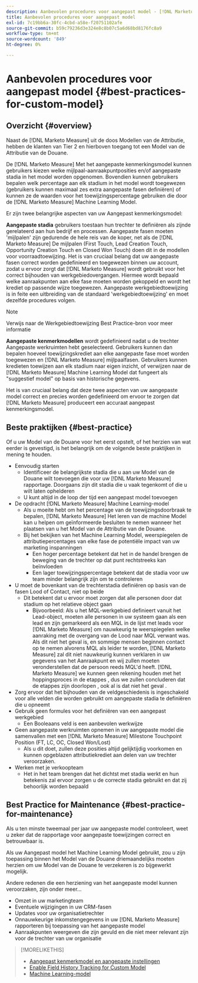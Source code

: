 ```yaml
---
description: Aanbevolen procedures voor aangepast model - [!DNL Marketo Measure] - Productdocumentatie
title: Aanbevolen procedures voor aangepast model
exl-id: 7c19bb6a-30fc-4cbd-a58e-f20751102afe
source-git-commit: b59c79236d3e324e8c8b07c5a6d68bd8176fc8a9
workflow-type: tm+mt
source-wordcount: '849'
ht-degree: 0%

---
```


# Aanbevolen procedures voor aangepast model {#best-practices-for-custom-model}

## Overzicht {#overview}

Naast de [!DNL Marketo Measure] uit de doos Modellen van de Attributie, hebben de klanten van Tier 2 en hierboven toegang tot een Model van de Attributie van de Douane.

De [!DNL Marketo Measure] Met het aangepaste kenmerkingsmodel kunnen gebruikers kiezen welke mijlpaal-aanraakpuntposities en/of aangepaste stadia in het model worden opgenomen. Bovendien kunnen gebruikers bepalen welk percentage aan elk stadium in het model wordt toegewezen (gebruikers kunnen maximaal zes extra aangepaste fasen definiëren) of kunnen ze de waarden voor het toewijzingspercentage gebruiken die door de [!DNL Marketo Measure] Machine Learning Model.

Er zijn twee belangrijke aspecten van uw Aangepast kenmerkingsmodel:

**Aangepaste stadia** gebruikers toestaan hun trechter te definiëren als zijnde gerelateerd aan hun bedrijf en processen. Aangepaste fasen moeten &#39;mijlpalen&#39; zijn gedurende de hele reis van de koper, net als de [!DNL Marketo Measure] De mijlpalen (First Touch, Lead Creation Touch, Opportunity Creation Touch en Closed Won Touch) doen dit in de modellen voor voorraadtoewijzing. Het is van cruciaal belang dat uw aangepaste fasen correct worden gedefinieerd en toegewezen binnen uw account, zodat u ervoor zorgt dat [!DNL Marketo Measure] wordt gebruikt voor het correct bijhouden van werkgebiedovergangen. Hiermee wordt bepaald welke aanraakpunten aan elke fase moeten worden gekoppeld en wordt het krediet op passende wijze toegewezen. Aangepaste werkgebiedtoewijzing is in feite een uitbreiding van de standaard &#39;werkgebiedtoewijzing&#39; en moet dezelfde procedures volgen.

>[!NOTE]
>
>Verwijs naar de Werkgebiedtoewijzing Best Practice-bron voor meer informatie

**Aangepaste kenmerkmodellen** wordt gedefinieerd nadat u de trechter Aangepaste werkruimten hebt geselecteerd. Gebruikers kunnen dan bepalen hoeveel toewijzingskrediet aan elke aangepaste fase moet worden toegewezen en [!DNL Marketo Measure] mijlpaalfasen. Gebruikers kunnen kredieten toewijzen aan elk stadium naar eigen inzicht, of verwijzen naar de [!DNL Marketo Measure] Machine Learning Model dat fungeert als &quot;suggestief model&quot; op basis van historische gegevens.

Het is van cruciaal belang dat deze twee aspecten van uw aangepaste model correct en precies worden gedefinieerd om ervoor te zorgen dat [!DNL Marketo Measure] produceert een accuraat aangepast kenmerkingsmodel.

## Beste praktijken {#best-practice}

Of u uw Model van de Douane voor het eerst opstelt, of het herzien van wat eerder is gevestigd, is het belangrijk om de volgende beste praktijken in mening te houden.

* Eenvoudig starten
   * Identificeer de belangrijkste stadia die u aan uw Model van de Douane wilt toevoegen die voor uw [!DNL Marketo Measure] rapportage. Doorgaans zijn dit stadia die u vaak tegenkomt of die u wilt laten ophelderen
   * U kunt altijd in de loop der tijd een aangepast model toevoegen
* De opdracht [!DNL Marketo Measure] Machine Learning-model
   * Als u moeite hebt om het percentage van de toewijzingsdoorbraak te bepalen, [!DNL Marketo Measure] Het leren van de machine Model kan u helpen om geïnformeerde besluiten te nemen wanneer het plaatsen van u het Model van de Attributie van de Douane.
   * Bij het bekijken van het Machine Learning Model, weerspiegelen de attributiepercentages van elke fase de potentiële impact van uw marketing inspanningen
      * Een hoger percentage betekent dat het in de handel brengen de beweging van de trechter op dat punt rechtstreeks kan beïnvloeden
      * Een lager toewijzingspercentage betekent dat de stadia voor uw team minder belangrijk zijn om te controleren
* U moet de bovenkant van de trechterstadia definiëren op basis van de fasen Lood of Contact, niet op beide
   * Dit betekent dat u ervoor moet zorgen dat alle personen door dat stadium op het relatieve object gaan
      * Bijvoorbeeld: Als u het MQL-werkgebied definieert vanuit het Lead-object, moeten alle personen in uw systeem gaan als een lead en zijn gemarkeerd als een MQL in de lijst met leads voor [!DNL Marketo Measure] om nauwkeurig te weerspiegelen welke aanraking met de overgang van de Lood naar MQL verwant was. Als dit niet het geval is, en sommige mensen beginnen contact op te nemen alvorens MQL als leider te worden, [!DNL Marketo Measure] zal dit niet nauwkeurig kunnen verklaren in uw gegevens van het Aanraakpunt en wij zullen moeten veronderstellen dat de persoon reeds MQL&#39;d heeft. [!DNL Marketo Measure] we kunnen geen rekening houden met het hoppingsproces in de etappes , dus we zullen concluderen dat de etappes zijn doorlopen , ook al is dat niet het geval .
* Zorg ervoor dat het bijhouden van de veldgeschiedenis is ingeschakeld voor alle velden die worden gebruikt om aangepaste stadia te definiëren die u opneemt
* Gebruik geen formules voor het definiëren van een aangepast werkgebied
   * Een Booleaans veld is een aanbevolen werkwijze
* Geen aangepaste werkruimten opnemen in uw aangepaste model die samenvallen met een [!DNL Marketo Measure] Milestone Touchpoint Position (FT, LC, OC, Closed Won/Lost)
   * Als u dit doet, zullen deze posities altijd gelijktijdig voorkomen en kunnen opgeblazen attributiekrediet aan delen van uw trechter veroorzaken.
* Werken met je verkoopteam
   * Het in het team brengen dat het dichtst met stadia werkt en hun betekenis zal ervoor zorgen u de correcte stadia gebruikt en dat zij behoorlijk worden bepaald

## Best Practice for Maintenance {#best-practice-for-maintenance}

Als u ten minste tweemaal per jaar uw aangepaste model controleert, weet u zeker dat de rapportage voor aangepaste toewijzingen correct en betrouwbaar is.

Als uw Aangepast model het Machine Learning Model gebruikt, zou u zijn toepassing binnen het Model van de Douane driemaandelijks moeten herzien om uw Model van de Douane te verzekeren is zo bijgewerkt mogelijk.

Andere redenen die een herziening van het aangepaste model kunnen veroorzaken, zijn onder meer...

* Omzet in uw marketingteam
* Eventuele wijzigingen in uw CRM-fasen
* Updates voor uw organisatietrechter
* Onnauwkeurige inkomstengegevens in uw [!DNL Marketo Measure] rapporteren bij toepassing van het aangepaste model
* Aanraakpunten weergeven die zijn gevuld en die niet meer relevant zijn voor de trechter van uw organisatie

>[!MORELIKETHIS]
>
>* [Aangepast kenmerkmodel en aangepaste instellingen](/help/advanced-marketo-measure-features/custom-attribution-models/custom-attribution-model-and-setup.md)
>* [Enable Field History Tracking for Custom Model](/help/advanced-marketo-measure-features/custom-attribution-models/custom-model-setup-enable-field-history-tracking.md)
>* [Machine Learning-model](/help/advanced-marketo-measure-features/custom-attribution-models/machine-learning-model-faq.md)

